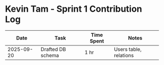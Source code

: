 # Kevin Tam - Sprint 1 Contribution Log

| Date       | Task             | Time Spent | Notes |
|------------|------------------|------------|-------|
| 2025-09-20 | Drafted DB schema    | 1 hr       | Users table, relations |
